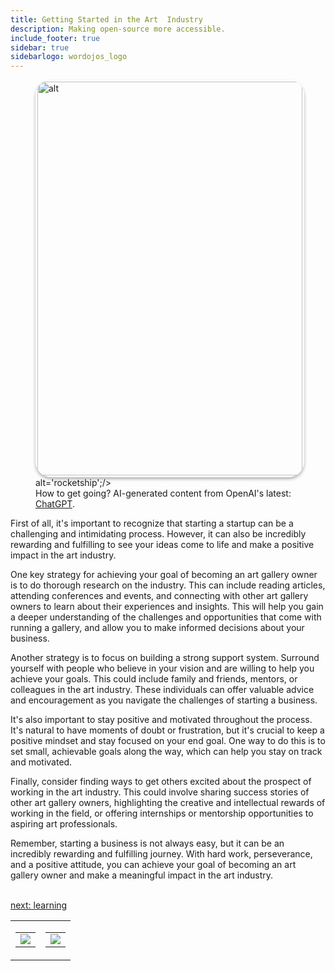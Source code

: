 ```yaml
---
title: Getting Started in the Art  Industry
description: Making open-source more accessible.
include_footer: true
sidebar: true
sidebarlogo: wordojos_logo
---
```

<figure>
    <img src='/uploads/getting-started.jpg' style="width: 100%;height: 630px;padding: 3px; box-shadow: 0 3px 5px rgba(0,0,0,.3);border-radius: 25px;overflow: hidden;border: none;" align="middle"; alt='alt';/> alt='rocketship';/>
    <figcaption>How to get going?  AI-generated content from OpenAI's latest: <a href="https://openai.com/blog/chatgpt/" >ChatGPT</a>.</figcaption>
</figure>
<p>
First of all, it's important to recognize that starting a startup can be a challenging and intimidating process. However, it can also be incredibly rewarding and fulfilling to see your ideas come to life and make a positive impact in the art industry.

One key strategy for achieving your goal of becoming an art gallery owner is to do thorough research on the industry. This can include reading articles, attending conferences and events, and connecting with other art gallery owners to learn about their experiences and insights. This will help you gain a deeper understanding of the challenges and opportunities that come with running a gallery, and allow you to make informed decisions about your business.

Another strategy is to focus on building a strong support system. Surround yourself with people who believe in your vision and are willing to help you achieve your goals. This could include family and friends, mentors, or colleagues in the art industry. These individuals can offer valuable advice and encouragement as you navigate the challenges of starting a business.

It's also important to stay positive and motivated throughout the process. It's natural to have moments of doubt or frustration, but it's crucial to keep a positive mindset and stay focused on your end goal. One way to do this is to set small, achievable goals along the way, which can help you stay on track and motivated.

Finally, consider finding ways to get others excited about the prospect of working in the art industry. This could involve sharing success stories of other art gallery owners, highlighting the creative and intellectual rewards of working in the field, or offering internships or mentorship opportunities to aspiring art professionals.

Remember, starting a business is not always easy, but it can be an incredibly rewarding and fulfilling journey. With hard work, perseverance, and a positive attitude, you can achieve your goal of becoming an art gallery owner and make a meaningful impact in the art industry.

<br>
<a href="https://workdojos.com/artgalleries/learning">next: learning</a>
</p>
<table border="0" cellpadding="0" cellspacing="0" width="600" id="templateColumns">
    <tr>
        <td align="center" valign="top" width="50%" class="templateColumnContainer">
            <table border="0" cellpadding="10" cellspacing="0" height="100%" width="100px">
                <tr>
                    <td class="leftColumnContent">
                      <a href="https://artgalleries.workdojos.com">
                        <img src="/uploads/dash.png" class="columnImage" />
                    </td>
                </tr>
            </table>
        </td>
        <td align="center" valign="top" width="50%" class="templateColumnContainer">
            <table border="0" cellpadding="10" cellspacing="0" height="100%" width="100px">
                <tr>
                    <td class="rightColumnContent">
                      <a href="https://captains.workdojos.com">
                        <img src="/uploads/randomdojo.png" class="columnImage" />
                    </td>
            </table>
        </td>
    </tr>
</table>